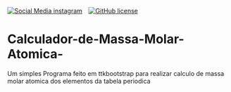 
[![Social Media instagram](https://img.shields.io/badge/Follow%20@3Djhey-613-red.svg?style=social&logo=instagram)](https://www.instagram.com/3djhey/)&emsp;[![GitHub license](https://img.shields.io/badge/license-MIT-blue.svg?style=flat-square)](https://github.com/DesignerDjalma/Calculador-de-Massa-Molar-Atomica-/)

# Calculador-de-Massa-Molar-Atomica-
Um simples Programa feito em ttkbootstrap para realizar calculo de massa molar atomica dos elementos da tabela periodica
